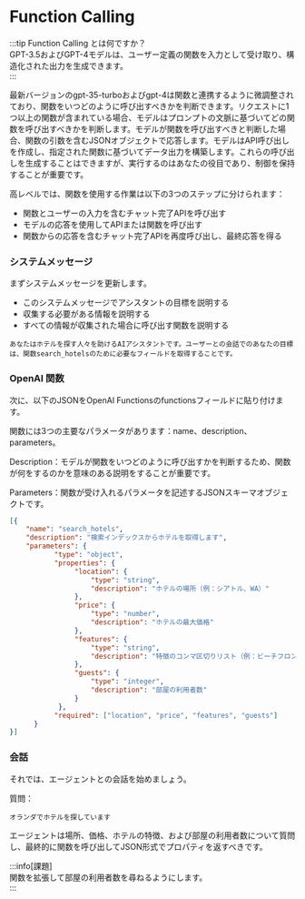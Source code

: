 # Function Calling

:::tip Function Calling とは何ですか？  
GPT-3.5およびGPT-4モデルは、ユーザー定義の関数を入力として受け取り、構造化された出力を生成できます。  
:::  
   
最新バージョンのgpt-35-turboおよびgpt-4は関数と連携するように微調整されており、関数をいつどのように呼び出すべきかを判断できます。リクエストに1つ以上の関数が含まれている場合、モデルはプロンプトの文脈に基づいてどの関数を呼び出すべきかを判断します。モデルが関数を呼び出すべきと判断した場合、関数の引数を含むJSONオブジェクトで応答します。モデルはAPI呼び出しを作成し、指定された関数に基づいてデータ出力を構築します。これらの呼び出しを生成することはできますが、実行するのはあなたの役目であり、制御を保持することが重要です。  
   
高レベルでは、関数を使用する作業は以下の3つのステップに分けられます：  
- 関数とユーザーの入力を含むチャット完了APIを呼び出す  
- モデルの応答を使用してAPIまたは関数を呼び出す  
- 関数からの応答を含むチャット完了APIを再度呼び出し、最終応答を得る  
   
### システムメッセージ  
   
まずシステムメッセージを更新します。  
   
- このシステムメッセージでアシスタントの目標を説明する  
- 収集する必要がある情報を説明する  
- すべての情報が収集された場合に呼び出す関数を説明する  
   
```text title="System Message"  
あなたはホテルを探す人々を助けるAIアシスタントです。ユーザーとの会話でのあなたの目標は、関数search_hotelsのために必要なフィールドを取得することです。  
```  
   
### OpenAI 関数  
   
次に、以下のJSONをOpenAI Functionsのfunctionsフィールドに貼り付けます。  
   
関数には3つの主要なパラメータがあります：name、description、parameters。  
   
Description：モデルが関数をいつどのように呼び出すかを判断するため、関数が何をするのかを意味のある説明をすることが重要です。  
   
Parameters：関数が受け入れるパラメータを記述するJSONスキーマオブジェクトです。  
   
```json title="Functions"  
[{  
    "name": "search_hotels",  
    "description": "検索インデックスからホテルを取得します",  
    "parameters": {  
           "type": "object",  
           "properties": {  
                "location": {  
                    "type": "string",  
                    "description": "ホテルの場所（例：シアトル、WA）"  
                },  
                "price": {  
                    "type": "number",  
                    "description": "ホテルの最大価格"  
                },  
                "features": {  
                    "type": "string",  
                    "description": "特徴のコンマ区切りリスト（例：ビーチフロント、無料Wi-Fiなど）"  
                },  
                "guests": {  
                    "type": "integer",  
                    "description": "部屋の利用者数"  
                }  
            },  
           "required": ["location", "price", "features", "guests"]  
      }  
}]  
```  
   
### 会話  
   
それでは、エージェントとの会話を始めましょう。  
   
質問：  
   
```text title="User Message"  
オランダでホテルを探しています  
```  
   
エージェントは場所、価格、ホテルの特徴、および部屋の利用者数について質問し、最終的に関数を呼び出してJSON形式でプロパティを返すべきです。  
   
:::info[課題]  
関数を拡張して部屋の利用者数を尋ねるようにします。  
:::